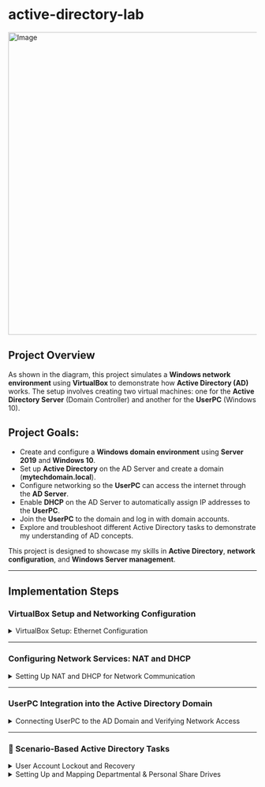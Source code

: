 # active-directory-lab

<img width="614" alt="Image" src="https://github.com/user-attachments/assets/7d494d49-ce7f-4cd9-9deb-d7cae6022c08" />

## Project Overview

As shown in the diagram, this project simulates a **Windows network environment** using **VirtualBox** to demonstrate how **Active Directory (AD)** works. The setup involves creating two virtual machines: one for the **Active Directory Server** (Domain Controller) and another for the **UserPC** (Windows 10). 

## Project Goals:
- Create and configure a **Windows domain environment** using **Server 2019** and **Windows 10**.
- Set up **Active Directory** on the AD Server and create a domain (**mytechdomain.local**).
- Configure networking so the **UserPC** can access the internet through the **AD Server**.
- Enable **DHCP** on the AD Server to automatically assign IP addresses to the **UserPC**.
- Join the **UserPC** to the domain and log in with domain accounts.
- Explore and troubleshoot different Active Directory tasks to demonstrate my understanding of AD concepts.

This project is designed to showcase my skills in **Active Directory**, **network configuration**, and **Windows Server management**.


---

## Implementation Steps

### VirtualBox Setup and Networking Configuration
<details>
  <summary>VirtualBox Setup: Ethernet Configuration</summary>
  
  In this section, I demonstrate how I configured both Ethernet adapters for internal and external networking in VirtualBox. The external adapter connects to my college network for   internet access, while the internal adapter is used for communication between the Domain Controller and the UserPC.

  #### Screenshot 1: VirtualBox Setup for AD Server
  This screenshot shows how I configured the **AD Server** in VirtualBox. I have set the system specifications, including memory, boot order, and network adapters.

  <img width="520" alt="Image" src="https://github.com/user-attachments/assets/b82a2ac5-af04-4342-a89a-6d2c150d31fa" />

  #### Screenshot 2: Internal Ethernet Adapter Configuration
  In this screenshot, you can see the configuration for the **internal Ethernet adapter**. The internal network is used to allow communication between the **AD Server** and the **UserPC**. Since this is a private network, it’s safe to leave the details as shown without blurring.

  <img width="557" alt="Image" src="https://github.com/user-attachments/assets/2a7a9406-effe-48ad-9e7f-08e9496c8c14" />

  #### Screenshot 3: External Ethernet Adapter Configuration
  This screenshot shows the configuration for the **external Ethernet adapter**. The external adapter connects the **AD Server** to my home network, which allows internet access for the **UserPC**. Please note that some information has been blurred for security reasons.

  <img width="552" alt="Image" src="https://github.com/user-attachments/assets/ddd773cc-fd66-40cd-91d3-b7c4e96de6f8" />

  *Note: The IP address in the screenshot has been blurred to maintain privacy and security.*
</details>

---

### Configuring Network Services: NAT and DHCP
<details>
  <summary>Setting Up NAT and DHCP for Network Communication</summary>

  In this section, I demonstrate how I configured **NAT (Network Address Translation)** and **DHCP (Dynamic Host Configuration Protocol)** on the **AD Server** to allow the **UserPC** to access the internet and automatically receive an IP address.

  #### Screenshot 1: Setting Up NAT for Internet Access
  I configured NAT on the **AD Server** to allow the **UserPC** to access the internet. This setup ensures that the **UserPC** routes internet traffic through the **AD Server**.

  <img width="318" alt="Image" src="https://github.com/user-attachments/assets/0d0cf1b9-e2e3-4809-83c0-54cee7a345c8" />

  #### Screenshot 2: Creating a DHCP Scope
  I set up a **DHCP scope** to define a range of IP addresses that can be assigned dynamically to clients within the network.

  <img width="627" alt="Image" src="https://github.com/user-attachments/assets/a7ed0b87-6af7-438b-8b9e-34a9010382f2" />

  #### Screenshot 3: Defining IP Address Range for DHCP
  This configuration sets up the **IP address range** (192.168.1.100 - 192.168.1.200) that the DHCP server will use to assign addresses to connected devices.

  <img width="632" alt="Image" src="https://github.com/user-attachments/assets/372d778b-f869-415f-8ecb-de983de68c43" />

  #### Screenshot 4: Setting the Default Gateway
  I configured the **default gateway (192.168.1.1)** so that all network traffic from the **UserPC** is properly routed through the **AD Server**.

 <img width="626" alt="Image" src="https://github.com/user-attachments/assets/1003eb44-6bb4-4979-b367-d1529d9a554d" />

  These steps successfully configure **NAT and DHCP** to ensure that the **UserPC** can connect to the **Active Directory** network and access the internet via the **AD Server**.
</details>

---

### UserPC Integration into the Active Directory Domain
<details>
  <summary>Connecting UserPC to the AD Domain and Verifying Network Access</summary>

  In this section, I set up a **Windows 10 VM (UserPC)** on VirtualBox and configured its network adapter to be **internal** so that it can only access the internet through the **AD Server**.

  #### Screenshot 1: UserPC Obtains an IP Address via DHCP
  After installing the Windows 10 VM, the **DHCP server** automatically assigned it an IP address from the configured scope.

  <img width="601" alt="Image" src="https://github.com/user-attachments/assets/120b257d-484e-4d2d-95ea-e721a681fece" />

  #### Screenshot 2: Adding UserPC to the AD Domain
  I joined **UserPC** to the **mytechdomain.local** domain, allowing it to authenticate using Active Directory credentials.

  <img width="400" alt="Image" src="https://github.com/user-attachments/assets/09a00f60-b2c2-4782-939c-22395fd9ea48" />

  #### Screenshot 3: UserPC Appears in Active Directory
  After adding **UserPC** to the domain, it is now listed as a recognized computer in **Active Directory Users and Computers**.

  <img width="536" alt="Image" src="https://github.com/user-attachments/assets/f9466306-5e98-4e68-8798-d6280b983de6" />

  #### Screenshot 4: Verifying Network Configuration and Internet Access
  I created a **HelpDesk account** with administrative privileges and logged into **UserPC** using this account. Running the `ipconfig` command confirmed that **UserPC**:
  - Received an IP address from the **DHCP scope**.
  - Uses the **default gateway (192.168.1.1)** set up on the **AD Server**.
  - Successfully pings `google.com`, verifying that it can access the internet through the **AD Server**.

<img width="483" alt="Image" src="https://github.com/user-attachments/assets/9068612f-ccd2-479b-aae5-d381a32df6ec" />

  This successfully achieves one of the primary project goals: ensuring that **UserPC** is in an internal network but can still reach the internet through the **AD Server**.
</details>

---

### 🧪 Scenario-Based Active Directory Tasks

<details>
  <summary>User Account Lockout and Recovery</summary>

  In this scenario, I demonstrate how to simulate and resolve an **account lockout issue** using **Group Policy** and **Active Directory Users and Computers**.

  #### Step 1: Configuring Account Lockout Policy
  I configured the **Account Lockout Policy** using the **Group Policy Management Editor**. The settings specify that after 5 invalid login attempts, the account is locked for 20 minutes, and the lockout counter resets after 15 minutes.

<img width="463" alt="Image" src="https://github.com/user-attachments/assets/77164dd1-67aa-42e3-b620-fb56cc7f541f" />

  #### Step 2: Lockout Triggered on Login Screen
  I used the **John Smith** user account from the **IT_Department** OU and purposely entered the wrong password multiple times. As a result, the account was locked out, and the following message appeared on the **UserPC** login screen.

  <img width="516" alt="Image" src="https://github.com/user-attachments/assets/3068545b-9d1f-48d4-be62-827fb0ca427c" />

  #### Step 3: Unlocking the Account from Active Directory
  I logged into the **AD Server**, opened **Active Directory Users and Computers**, located the `johnsmith` account, and manually unlocked it by checking the **“Unlock account”** box under the **Account tab** in the user’s properties. This restored login access for the user.

<img width="462" alt="Image" src="https://github.com/user-attachments/assets/dd519920-fa56-4177-b719-31ee50b79302" />

  This scenario demonstrates how **Group Policy settings can enforce security**, and how **administrators can resolve common user issues** such as account lockouts through Active Directory tools.
</details>

<details>
  <summary>Setting Up and Mapping Departmental & Personal Share Drives</summary>

  #### Scenario:
  Suppose Nicole recently joined the **Marketing Department**, and she needs access to two shared folders: one for personal use and another specific to her department. This scenario demonstrates how I configured shared folders using **Active Directory groups** and mapped them on her UserPC for easy access.

  #### Screenshot 1: Creating the Marketing Share Folder
  I used the **New Share Wizard** in Server Manager to create a folder named `Marketing` at the path `C:\Shares\Marketing`. I followed a similar process to create a `Personal` folder for individual access.

  <img width="751" alt="Image" src="https://github.com/user-attachments/assets/270f0e8b-a31c-4f98-a909-a8ed7ee34439" />

  #### Screenshot 2: Confirming Folder Creation
  This screenshot shows both the `Marketing` and `Personal` folders under `C:\Shares\` confirming successful folder setup.

  <img width="572" alt="Image" src="https://github.com/user-attachments/assets/d639d6ce-b7b3-4091-9ff1-24d6087275f5" />

  #### Screenshot 3: Creating a Security Group for Marketing
  Instead of assigning permissions to each user manually, I created a **Security Group named "Marketing"**, which simplifies permission management.

  <img width="199" alt="Image" src="https://github.com/user-attachments/assets/0fb753f9-a089-4d89-956b-c7794bbfc9ac" />

  #### Screenshot 4: Adding Nicole to Marketing Group
  I added **Nicole** to the `Marketing` security group, giving her access to the shared department folder.

  <img width="200" alt="Image" src="https://github.com/user-attachments/assets/e1ee6513-2d61-47ed-a3bd-45aad8a357ae" />

  #### Screenshot 5: Nicole's Group Membership Overview
  Nicole is now part of the `Marketing` and `Personal` security groups, which simplifies access control.

 <img width="525" alt="Image" src="https://github.com/user-attachments/assets/8b799f5b-94ff-48f6-b106-60d868c983d7" />

  #### Screenshot 6: Setting Share Permissions
  I applied folder-level permissions by adding the **Marketing** and **Personal** security groups. This ensures that only members of those groups have access to the respective folders.

  <img width="512" alt="Image" src="https://github.com/user-attachments/assets/c4ae3b41-6b13-4e9d-9bcb-9fe2e6ef6692" />

  #### Screenshot 7: Mapping the Drive on UserPC
  On Nicole’s **UserPC**, I mapped the shared folder for Marketing (`\\AD-SERVER\Marketing`) and Personal using drive letters. This allows easy and quick access to the shared drives.

  <img width="521" alt="Image" src="https://github.com/user-attachments/assets/17476331-9569-4b51-84cd-6d2502aed1d2" />

  #### Screenshot 8: Verified Mapped Drives
  Nicole now has access to both shared folders. The **Personal folder is automatically renamed to "nicole"** because the share path uses `%username%` to dynamically customize access per user.

  <img width="405" alt="Image" src="https://github.com/user-attachments/assets/02a09381-d189-4f8f-83fc-4d7223d422e6" />

</details>


